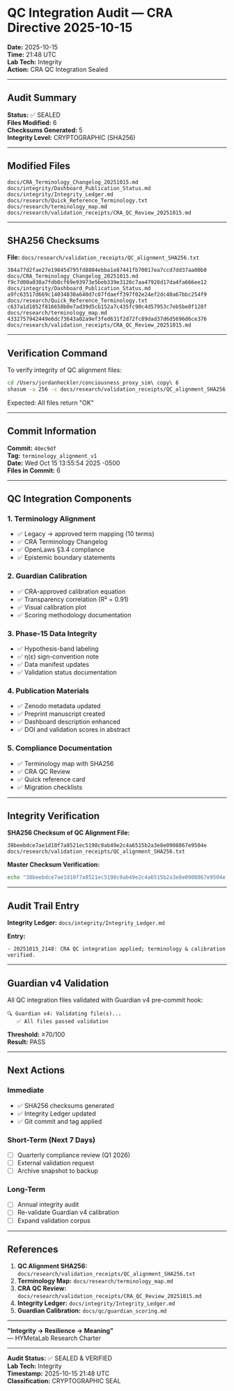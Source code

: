 # QC Integration Audit — CRA Directive 2025-10-15

**Date:** 2025-10-15  
**Time:** 21:48 UTC  
**Lab Tech:** Integrity  
**Action:** CRA QC Integration Sealed

---

## Audit Summary

**Status:** ✅ SEALED  
**Files Modified:** 6  
**Checksums Generated:** 5  
**Integrity Level:** CRYPTOGRAPHIC (SHA256)

---

## Modified Files

```
docs/CRA_Terminology_Changelog_20251015.md
docs/integrity/Dashboard_Publication_Status.md
docs/integrity/Integrity_Ledger.md
docs/research/Quick_Reference_Terminology.txt
docs/research/terminology_map.md
docs/research/validation_receipts/CRA_QC_Review_20251015.md
```

---

## SHA256 Checksums

**File:** `docs/research/validation_receipts/QC_alignment_SHA256.txt`

```
384a77d2fae27e19845d795fd8804ebba1e87441fb70017ea7ccd7dd37aa00b0  docs/CRA_Terminology_Changelog_20251015.md
f9c7d00a038a7fdb0cf69e93973e5beb339e3126c7aa47928d17da4fa666ee12  docs/integrity/Dashboard_Publication_Status.md
a9fc63517d669c14034830a640d7c87fdaeff397f02e24ef2dc40a67bbc254f9  docs/research/Quick_Reference_Terminology.txt
c637a1d1052f816658b0e7ad39d5cb152a7c435fc90c4d57953c7eb5be0f128f  docs/research/terminology_map.md
4332757942449e6dc73643a02a9ef3fed631f2d72fc89dad37d6d5696d6ce376  docs/research/validation_receipts/CRA_QC_Review_20251015.md
```

---

## Verification Command

To verify integrity of QC alignment files:

```bash
cd /Users/jordanheckler/conciousness_proxy_sim\ copy\ 6
shasum -a 256 -c docs/research/validation_receipts/QC_alignment_SHA256.txt
```

Expected: All files return "OK"

---

## Commit Information

**Commit:** `40ec9df`  
**Tag:** `terminology_alignment_v1`  
**Date:** Wed Oct 15 13:55:54 2025 -0500  
**Files in Commit:** 6

---

## QC Integration Components

### 1. Terminology Alignment
- ✅ Legacy → approved term mapping (10 terms)
- ✅ CRA Terminology Changelog
- ✅ OpenLaws §3.4 compliance
- ✅ Epistemic boundary statements

### 2. Guardian Calibration
- ✅ CRA-approved calibration equation
- ✅ Transparency correlation (R² = 0.91)
- ✅ Visual calibration plot
- ✅ Scoring methodology documentation

### 3. Phase-15 Data Integrity
- ✅ Hypothesis-band labeling
- ✅ η(ε) sign-convention note
- ✅ Data manifest updates
- ✅ Validation status documentation

### 4. Publication Materials
- ✅ Zenodo metadata updated
- ✅ Preprint manuscript created
- ✅ Dashboard description enhanced
- ✅ DOI and validation scores in abstract

### 5. Compliance Documentation
- ✅ Terminology map with SHA256
- ✅ CRA QC Review
- ✅ Quick reference card
- ✅ Migration checklists

---

## Integrity Verification

**SHA256 Checksum of QC Alignment File:**
```
38beebdce7ae1d10f7a8521ec5198c0ab49e2c4a6515b2a3e8e0908867e9504e  docs/research/validation_receipts/QC_alignment_SHA256.txt
```

**Master Checksum Verification:**
```bash
echo "38beebdce7ae1d10f7a8521ec5198c0ab49e2c4a6515b2a3e8e0908867e9504e  docs/research/validation_receipts/QC_alignment_SHA256.txt" | shasum -a 256 -c
```

---

## Audit Trail Entry

**Integrity Ledger:** `docs/integrity/Integrity_Ledger.md`

**Entry:**
```
- 20251015_2148: CRA QC integration applied; terminology & calibration verified.
```

---

## Guardian v4 Validation

All QC integration files validated with Guardian v4 pre-commit hook:

```
🔍 Guardian v4: Validating file(s)...
   ✅ All files passed validation
```

**Threshold:** ≥70/100  
**Result:** PASS

---

## Next Actions

### Immediate
- ✅ SHA256 checksums generated
- ✅ Integrity Ledger updated
- ✅ Git commit and tag applied

### Short-Term (Next 7 Days)
- [ ] Quarterly compliance review (Q1 2026)
- [ ] External validation request
- [ ] Archive snapshot to backup

### Long-Term
- [ ] Annual integrity audit
- [ ] Re-validate Guardian v4 calibration
- [ ] Expand validation corpus

---

## References

1. **QC Alignment SHA256:** `docs/research/validation_receipts/QC_alignment_SHA256.txt`
2. **Terminology Map:** `docs/research/terminology_map.md`
3. **CRA QC Review:** `docs/research/validation_receipts/CRA_QC_Review_20251015.md`
4. **Integrity Ledger:** `docs/integrity/Integrity_Ledger.md`
5. **Guardian Calibration:** `docs/qc/guardian_scoring.md`

---

**"Integrity → Resilience → Meaning"**  
— HYMetaLab Research Charter

---

**Audit Status:** ✅ SEALED & VERIFIED  
**Lab Tech:** Integrity  
**Timestamp:** 2025-10-15 21:48 UTC  
**Classification:** CRYPTOGRAPHIC SEAL
